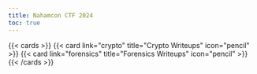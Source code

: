 ```yaml
---
title: Nahamcon CTF 2024
toc: true
---
```

{{< cards >}}
  {{< card link="crypto" title="Crypto Writeups" icon="pencil" >}}
  {{< card link="forensics" title="Forensics Writeups" icon="pencil" >}}
{{< /cards >}}